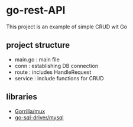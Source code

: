 # go-rest-API
This project is an example of simple CRUD wit Go
## project structure
- main.go : main file
- conn    : establishing DB connection
- route   : includes HandleRequest
- service : include functions for CRUD
## libraries
- [Gorrilla/mux](https://github.com/gorilla/mux)
- [go-sql-driver/mysql](https://github.com/go-sql-driver/mysql)
